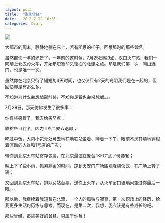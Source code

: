 ```yaml
---
layout: post
title:  "那些曾经"
date:   2012-7-22 10:55
categories: Diary
---
```


![](http://pic.yupoo.com/mygoare_v/C8iuXaYh/medium.jpg)

大都市的周末，静静地躺在床上，若有所思的样子，回想那时的那些曾经。

虽然都快一年的光景了，一年前的这时候，7月25日晚9点，汉口火车站，我们一同踏上北去的火车，开始那短暂却又铭心的北漂之旅。那是我们第一次一同出远门，也是唯一一次。

虽然你在北京只待了短短的4天时间，也仅仅只有2天的光阴我们是在一起的，但回忆却是有那么多。

不知道为什么会想起那时候，不知你是否也会常想起。。。

7月29日，那天仿佛发生了很多事：

你有些感冒了，我去给买早点；

收拾各自行李，因为11点半要去退房；

吃过中饭，大包小包无处可去地在地铁站坐着、睡着一下午，眼前不厌其烦地穿梭着流动的人群和1号店的广告；

带你到北京火车站寄存包裹，在北京最便宜餐台“KFC”点了份套餐；

晚上下了些小雨，抓紧剩余的时间，跑到天安门广场围观降旗仪式，在广场上转了转；

又回到北京火车站，排队买站台票，送你上火车，从火车窗口玻璃间蹩过你最后一眼。。。

那以后，我继续着我短暂在北漂，一个人的孤独与寂寥，第一次职场上的经历，给我更多生活的历练与思考。而现在，是第二次，我想，我应该是有些成长的吧。

那些曾经，那些美好的曾经，只属于你我！
